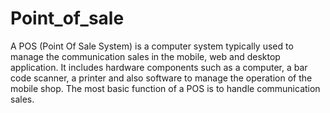 # Point_of_sale
A POS (Point Of Sale System) is a computer system typically used to manage the communication sales in the mobile, web and desktop application. It includes hardware components such as a computer, a bar code scanner, a printer and also software to manage the operation of the mobile shop. The most basic function of a POS is to handle communication sales. 
